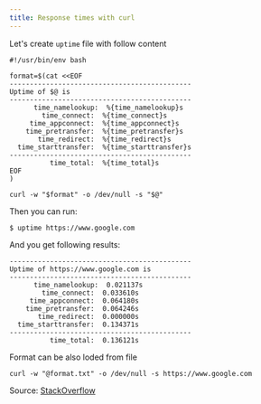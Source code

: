 ```yaml
---
title: Response times with curl
---
```


Let's create `uptime` file with follow content

```shell
#!/usr/bin/env bash

format=$(cat <<EOF
---------------------------------------------
Uptime of $@ is
---------------------------------------------
      time_namelookup:  %{time_namelookup}s
        time_connect:  %{time_connect}s
     time_appconnect:  %{time_appconnect}s
    time_pretransfer:  %{time_pretransfer}s
       time_redirect:  %{time_redirect}s
  time_starttransfer:  %{time_starttransfer}s
---------------------------------------------
          time_total:  %{time_total}s
EOF
)

curl -w "$format" -o /dev/null -s "$@"
```

Then you can run:

```shell
$ uptime https://www.google.com
```

And you get following results:

```text
---------------------------------------------
Uptime of https://www.google.com is
---------------------------------------------
      time_namelookup:  0.021137s
        time_connect:  0.033610s
     time_appconnect:  0.064180s
    time_pretransfer:  0.064246s
       time_redirect:  0.000000s
  time_starttransfer:  0.134371s
---------------------------------------------
          time_total:  0.136121s
```


Format can be also loded from file

```shell
curl -w "@format.txt" -o /dev/null -s https://www.google.com
```

Source: [StackOverflow](https://stackoverflow.com/a/22625150/355316)